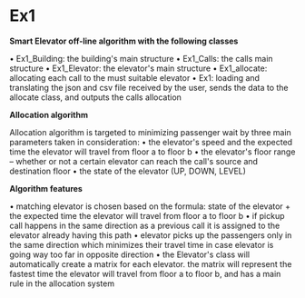 # Ex1

**Smart Elevator off-line algorithm with the following classes**

•	Ex1_Building: the building's main structure
•	Ex1_Calls: the calls main structure
•	Ex1_Elevator: the elevator's main structure
•	Ex1_allocate: allocating each call to the must suitable elevator
•	Ex1: loading and translating the json and csv file received by the user, sends the data to the allocate class, and outputs the calls allocation  

**Allocation algorithm**

Allocation algorithm is targeted to minimizing passenger wait by three main parameters taken in consideration:
•	the elevator's speed and the expected time the elevator will travel from floor a to floor b
•	the elevator's floor range – whether or not a certain elevator can reach the call's source and destination floor
•	the state of the elevator (UP, DOWN, LEVEL) 

**Algorithm features**

•	matching elevator is chosen based on the formula: state of the elevator + the expected time the elevator will travel from floor a to floor b
•	if pickup call happens in the same direction as a previous call it is assigned to the elevator already having this path
•	elevator picks up the passengers only in the same direction which minimizes their travel time in case elevator is going way too far in opposite direction
•	the Elevator's class will automatically create a matrix for each elevator. the matrix will represent the fastest time the elevator will travel from floor a to floor b, and has a main rule in the allocation system
